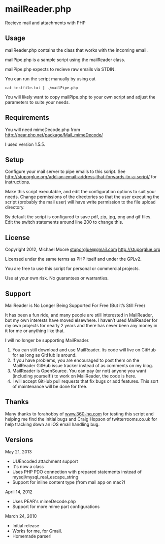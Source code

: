 mailReader.php
====================================

Recieve mail and attachments with PHP

Usage
-------------------------------------
mailReader.php contains the class that works with the incoming email. 

mailPipe.php is a sample script using the mailReader class.


mailPipe.php expects to recieve raw emails via STDIN.

You can run the script manually by using cat

    cat testfile.txt | ./mailPipe.php

You will likely want to copy mailPipe.php to your own script and adjust
the parameters to suite your needs.


Requirements
-------------------------------------
You will need mimeDecode.php from http://pear.php.net/package/Mail_mimeDecode/ 

I used version 1.5.5.

Setup
-------------------------------------
Configure your mail server to pipe emails to this script. See
http://stuporglue.org/add-an-email-address-that-forwards-to-a-script/
for instructions.  

Make this script executable, and edit the configuration options to suit your needs. Change permissions
of the directories so that the user executing the script (probably the
mail user) will have write permission to the file upload directory.

By default the script is configured to save pdf, zip, jpg, png and gif files.
Edit the switch statements around line 200 to change this.


License
-------------------------------------
Copyright 2012, 
Michael Moore <stuporglue@gmail.com>
http://stuporglue.org

Licensed under the same terms as PHP itself and under the GPLv2.

You are free to use this script for personal or commercial projects. 

Use at your own risk. No guarantees or warranties.


Support
-------------------------------------
MailReader is No Longer Being Supported For Free (But it’s Still Free)

It has been a fun ride, and many people are still interested in MailReader, but my own interests have moved elsewhere. I haven’t used MailReader for my own projects for nearly 2 years and there has never been any money in it for me or anything like that.

I will no longer be supporting MailReader.

 1. You can still download and use MailReader. Its code will live on GitHub for as long as GitHub is around.
 2. If you have problems, you are encouraged to post them on the MailReader GitHub issue tracker instead of as comments on my blog.
 3. MailReader is OpenSource. You can pay (or not) anyone you want (including yourself!) to work on MailReader, the code is here.
 4. I will accept GitHub pull requests that fix bugs or add features. This sort of maintenance will be done for free.


Thanks
-------------------------------------
Many thanks to forahobby of www.360-hq.com for testing this script and helping me find
the initial bugs and Craig Hopson of twitterrooms.co.uk for help tracking down an iOS email handling bug.


Versions
-------------------------------------
May 21, 2013
* UUEncoded attachment support
* It's now a class
* Uses PHP PDO connection with prepared statements instead of mysql/mysql_real_escape_string
* Support for inline content type (from mail app on mac?)

April 14, 2012
* Uses PEAR's mimeDecode.php
* Support for more mime part configurations

March 24, 2010
* Initial release
* Works for me, for Gmail.
* Homemade parser!
